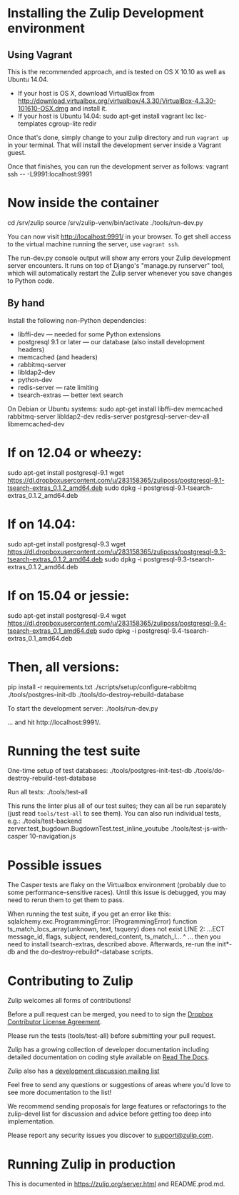 Installing the Zulip Development environment
============================================

Using Vagrant
-------------

This is the recommended approach, and is tested on OS X 10.10 as well as Ubuntu 14.04.

* If your host is OS X, download VirtualBox from
  <http://download.virtualbox.org/virtualbox/4.3.30/VirtualBox-4.3.30-101610-OSX.dmg>
  and install it.
* If your host is Ubuntu 14.04:
  sudo apt-get install vagrant lxc lxc-templates cgroup-lite redir

Once that's done, simply change to your zulip directory and run
`vagrant up` in your terminal.  That will install the development
server inside a Vagrant guest.

Once that finishes, you can run the development server as follows:
  vagrant ssh -- -L9991:localhost:9991
  # Now inside the container
  cd /srv/zulip
  source /srv/zulip-venv/bin/activate
  ./tools/run-dev.py

You can now visit <http://localhost:9991/> in your browser.  To get
shell access to the virtual machine running the server, use `vagrant ssh`.

The run-dev.py console output will show any errors your Zulip
development server encounters.  It runs on top of Django's "manage.py
runserver" tool, which will automatically restart the Zulip server
whenever you save changes to Python code.


By hand
-------

Install the following non-Python dependencies:
 * libffi-dev — needed for some Python extensions
 * postgresql 9.1 or later — our database (also install development headers)
 * memcached (and headers)
 * rabbitmq-server
 * libldap2-dev
 * python-dev
 * redis-server — rate limiting
 * tsearch-extras — better text search

On Debian or Ubuntu systems:
  sudo apt-get install libffi-dev memcached rabbitmq-server libldap2-dev redis-server postgresql-server-dev-all libmemcached-dev

  # If on 12.04 or wheezy:
  sudo apt-get install postgresql-9.1
  wget https://dl.dropboxusercontent.com/u/283158365/zuliposs/postgresql-9.1-tsearch-extras_0.1.2_amd64.deb
  sudo dpkg -i postgresql-9.1-tsearch-extras_0.1.2_amd64.deb

  # If on 14.04:
  sudo apt-get install postgresql-9.3
  wget https://dl.dropboxusercontent.com/u/283158365/zuliposs/postgresql-9.3-tsearch-extras_0.1.2_amd64.deb
  sudo dpkg -i postgresql-9.3-tsearch-extras_0.1.2_amd64.deb

  # If on 15.04 or jessie:
  sudo apt-get install postgresql-9.4
  wget https://dl.dropboxusercontent.com/u/283158365/zuliposs/postgresql-9.4-tsearch-extras_0.1_amd64.deb
  sudo dpkg -i postgresql-9.4-tsearch-extras_0.1_amd64.deb

  # Then, all versions:
  pip install -r requirements.txt
  ./scripts/setup/configure-rabbitmq
  ./tools/postgres-init-db
  ./tools/do-destroy-rebuild-database

To start the development server:
  ./tools/run-dev.py

… and hit http://localhost:9991/.


Running the test suite
======================

One-time setup of test databases:
  ./tools/postgres-init-test-db
  ./tools/do-destroy-rebuild-test-database

Run all tests:
  ./tools/test-all

This runs the linter plus all of our test suites; they can all be run
separately (just read `tools/test-all` to see them).  You can also run
individual tests, e.g.:
  ./tools/test-backend zerver.test_bugdown.BugdownTest.test_inline_youtube
  ./tools/test-js-with-casper 10-navigation.js

Possible issues
===============

The Casper tests are flaky on the Virtualbox environment (probably due
to some performance-sensitive races).  Until this issue is debugged,
you may need to rerun them to get them to pass.

When running the test suite, if you get an error like this:
    sqlalchemy.exc.ProgrammingError: (ProgrammingError) function ts_match_locs_array(unknown, text, tsquery) does not exist
    LINE 2: ...ECT message_id, flags, subject, rendered_content, ts_match_l...
                                                                 ^
… then you need to install tsearch-extras, described above. Afterwards, re-run the init*-db and the do-destroy-rebuild*-database scripts.

Contributing to Zulip
=====================

Zulip welcomes all forms of contributions!

Before a pull request can be merged, you need to to sign the [Dropbox
Contributor License Agreement](https://opensource.dropbox.com/cla/).

Please run the tests (tools/test-all) before submitting your pull
request.

Zulip has a growing collection of developer documentation including
detailed documentation on coding style available on [Read The
Docs](https://zulip.readthedocs.org/).

Zulip also has a [development discussion mailing list](https://groups.google.com/forum/#!forum/zulip-devel)

Feel free to send any questions or suggestions of areas where you'd
love to see more documentation to the list!

We recommend sending proposals for large features or refactorings to
the zulip-devel list for discussion and advice before getting too deep
into implementation.

Please report any security issues you discover to support@zulip.com.

Running Zulip in production
===========================

This is documented in https://zulip.org/server.html and README.prod.md.
